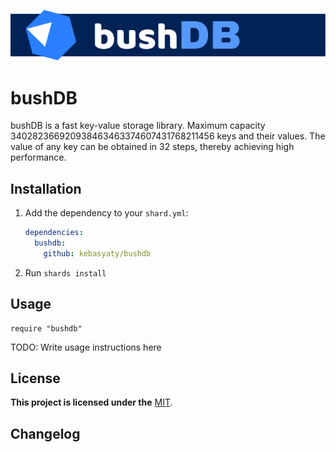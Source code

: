 [![Logo](https://github.com/kebasyaty/bushdb/raw/main/images/logo.svg "Logo")](https://github.com/kebasyaty/bushdb "Logo")

# bushDB

bushDB is a fast key-value storage library.
Maximum capacity 340282366920938463463374607431768211456 keys and their values.
The value of any key can be obtained in 32 steps, thereby achieving high performance.

## Installation

1. Add the dependency to your `shard.yml`:

   ```yaml
   dependencies:
     bushdb:
       github: kebasyaty/bushdb
   ```

2. Run `shards install`

## Usage

```crystal
require "bushdb"
```

TODO: Write usage instructions here

## License

**This project is licensed under the** [MIT](https://github.com/kebasyaty/bushdb/blob/main/LICENSE "MIT").

## Changelog
